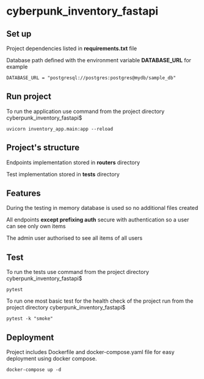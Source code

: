 # cyberpunk_inventory_fastapi

## Set up

Project dependencies listed in **requirements.txt** file

Database path defined with the environment variable **DATABASE_URL** for example

`DATABASE_URL = "postgresql://postgres:postgres@mydb/sample_db"`

## Run project

To run the application use command 
from the project directory cyberpunk_inventory_fastapi$ 

```
uvicorn inventory_app.main:app --reload
```

## Project's structure

Endpoints implementation stored in **routers** directory

Test implementation stored in **tests** directory

## Features

During the testing in memory database is used so no additional files created

All endpoints **except prefixing auth** secure with authentication
so a user can see only own items

The admin user authorised to see all items of all users

## Test

To run the tests use command
from the project directory cyberpunk_inventory_fastapi$
```
pytest
```

To run one most basic test for the health check of the project run
from the project directory cyberpunk_inventory_fastapi$
```
pytest -k "smoke"
```

## Deployment
Project includes Dockerfile and docker-compose.yaml file for easy deployment using docker compose.
```
docker-compose up -d
```
